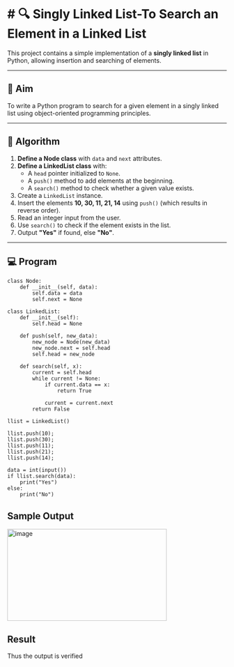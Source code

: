 # # 🔍 Singly Linked List-To Search an Element in a Linked List

This project contains a simple implementation of a **singly linked list** in Python, allowing insertion and searching of elements.

---

## 🎯 Aim

To write a Python program to search for a given element in a singly linked list using object-oriented programming principles.

---

## 🧠 Algorithm

1. **Define a Node class** with `data` and `next` attributes.
2. **Define a LinkedList class** with:
   - A `head` pointer initialized to `None`.
   - A `push()` method to add elements at the beginning.
   - A `search()` method to check whether a given value exists.
3. Create a `LinkedList` instance.
4. Insert the elements **10, 30, 11, 21, 14** using `push()` (which results in reverse order).
5. Read an integer input from the user.
6. Use `search()` to check if the element exists in the list.
7. Output **"Yes"** if found, else **"No"**.

---

## 💻 Program
~~~
class Node:
    def __init__(self, data):
        self.data = data
        self.next = None
 
class LinkedList:
    def __init__(self):
        self.head = None
 
    def push(self, new_data):
        new_node = Node(new_data)
        new_node.next = self.head
        self.head = new_node
 
    def search(self, x):
        current = self.head
        while current != None:
            if current.data == x:
                return True
             
            current = current.next
        return False
 
llist = LinkedList()
 
llist.push(10);
llist.push(30);
llist.push(11);
llist.push(21);
llist.push(14);

data = int(input())
if llist.search(data):
    print("Yes")
else:
    print("No")
~~~
## Sample Output
<img width="366" height="211" alt="image" src="https://github.com/user-attachments/assets/a4a9e1c7-c534-4803-8293-8ad7fc9f48c9" />


## Result
Thus the output is verified

